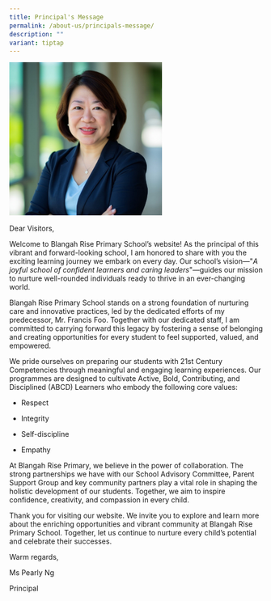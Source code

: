 ```yaml
---
title: Principal's Message
permalink: /about-us/principals-message/
description: ""
variant: tiptap
---
```

<div class="isomer-image-wrapper">
<img style="width: 60%;" height="auto" width="100%" src="/images/2025%20Photo%20Album/Principal%20Photo/P_s_Photo_for_Message.jpg">
</div>
<p>Dear Visitors,</p>
<p>Welcome to Blangah Rise Primary School’s website! As the principal of
this vibrant and forward-looking school, I am honored to share with you
the exciting learning journey we embark on every day. Our school’s vision—"<em>A joyful school of confident learners and caring leaders</em>"—guides
our mission to nurture well-rounded individuals ready to thrive in an ever-changing
world.</p>
<p>Blangah Rise Primary School stands on a strong foundation of nurturing
care and innovative practices, led by the dedicated efforts of my predecessor,
Mr. Francis Foo. Together with our dedicated staff, I am committed to carrying
forward this legacy by fostering a sense of belonging and creating opportunities
for every student to feel supported, valued, and empowered.</p>
<p>We pride ourselves on preparing our students with 21st Century Competencies
through meaningful and engaging learning experiences. Our programmes are
designed to cultivate Active, Bold, Contributing, and Disciplined (ABCD)
Learners who embody the following core values:</p>
<ul data-tight="true" class="tight">
<li>
<p>Respect</p>
</li>
<li>
<p>Integrity</p>
</li>
<li>
<p>Self-discipline</p>
</li>
<li>
<p>Empathy</p>
</li>
</ul>
<p>At Blangah Rise Primary, we believe in the power of collaboration. The
strong partnerships we have with our School Advisory Committee, Parent
Support Group and key community partners play a vital role in shaping the
holistic development of our students. Together, we aim to inspire confidence,
creativity, and compassion in every child.</p>
<p>Thank you for visiting our website. We invite you to explore and learn
more about the enriching opportunities and vibrant community at Blangah
Rise Primary School. Together, let us continue to nurture every child’s
potential and celebrate their successes.</p>
<p>Warm regards,</p>
<p>Ms Pearly Ng</p>
<p>Principal</p>